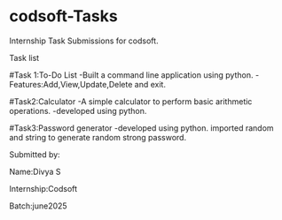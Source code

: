 # codsoft-Tasks
Internship Task Submissions for codsoft.


Task list


#Task 1:To-Do List
-Built a command line application using python.
-Features:Add,View,Update,Delete and exit.

#Task2:Calculator
-A simple calculator to perform basic arithmetic operations.
-developed using python.

#Task3:Password generator
-developed using python.
imported random and string to generate random strong password.


Submitted by:

Name:Divya S

Internship:Codsoft

Batch:june2025
